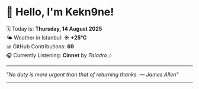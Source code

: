 # 👋 Hello, I'm Kekn9ne!

🗓️ Today is: **Thursday, 14 August 2025**  
🌤️ Weather in Istanbul: **☀️   +25°C**  
📊 GitHub Contributions: **69**  
🎧 Currently Listening: **Cinnet** by *Taladro* 🎶

---

_"No duty is more urgent than that of returning thanks. — *James Allen*"_

---
